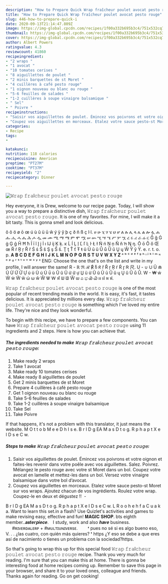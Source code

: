 ```yaml
---
description: "How to Prepare Quick 𝚆𝚛𝚊𝚙 𝚏𝚛𝚊î𝚌𝚑𝚎𝚞𝚛 𝚙𝚘𝚞𝚕𝚎𝚝 𝚊𝚟𝚘𝚌𝚊𝚝 𝚙𝚎𝚜𝚝𝚘 𝚛𝚘𝚞𝚐𝚎⁣"
title: "How to Prepare Quick 𝚆𝚛𝚊𝚙 𝚏𝚛𝚊î𝚌𝚑𝚎𝚞𝚛 𝚙𝚘𝚞𝚕𝚎𝚝 𝚊𝚟𝚘𝚌𝚊𝚝 𝚙𝚎𝚜𝚝𝚘 𝚛𝚘𝚞𝚐𝚎⁣"
slug: 446-how-to-prepare-quick-i
date: 2020-09-13T21:14:47.809Z
image: https://img-global.cpcdn.com/recipes/1f00a332b695b3c4/751x532cq70/𝚆𝚛𝚊𝚙-𝚏𝚛𝚊i𝚌𝚑𝚎𝚞𝚛-𝚙𝚘𝚞𝚕𝚎𝚝-𝚊𝚟𝚘𝚌𝚊𝚝-𝚙𝚎𝚜𝚝𝚘-𝚛𝚘𝚞𝚐𝚎⁣-photo-principale-de-la-recette.jpg
thumbnail: https://img-global.cpcdn.com/recipes/1f00a332b695b3c4/751x532cq70/𝚆𝚛𝚊𝚙-𝚏𝚛𝚊i𝚌𝚑𝚎𝚞𝚛-𝚙𝚘𝚞𝚕𝚎𝚝-𝚊𝚟𝚘𝚌𝚊𝚝-𝚙𝚎𝚜𝚝𝚘-𝚛𝚘𝚞𝚐𝚎⁣-photo-principale-de-la-recette.jpg
cover: https://img-global.cpcdn.com/recipes/1f00a332b695b3c4/751x532cq70/𝚆𝚛𝚊𝚙-𝚏𝚛𝚊i𝚌𝚑𝚎𝚞𝚛-𝚙𝚘𝚞𝚕𝚎𝚝-𝚊𝚟𝚘𝚌𝚊𝚝-𝚙𝚎𝚜𝚝𝚘-𝚛𝚘𝚞𝚐𝚎⁣-photo-principale-de-la-recette.jpg
author: Albert Powers
ratingvalue: 4.3
reviewcount: 41860
recipeingredient:
- "2 wraps "
- "1 avocat "
- "10 tomates cerises "
- "8 aiguillettes de poulet "
- "2 minis barquettes de st Moret "
- "4 cuillères à café pesto rouge"
- "1 oignon nouveau ou blanc ou rouge "
- "5-6 feuilles de salades "
- "1-2 cuillères à soupe vinaigre balsamique "
- " Sel"
- " Poivre "
recipeinstructions:
- "Saisir vos aiguillettes de poulet. Émincez vos poivrons et votre oignon et faites-les revenir dans votre poêle avec vos aiguillettes. Salez. Poivrez. Mélangez le pesto rouge avec votre st Moret dans un bol. Coupez votre avocat en lamelle et mettez-les dans un bol. Versez votre vinaigre balsamique dans votre bol d’avocat."
- "Coupez vos aiguillettes en morceaux. Etalez votre sauce pesto-st Moret sur vos wraps. Ajoutez chacun de vos ingrédients. Roulez votre wrap. Coupez-le en deux et dégustez !! ⁣ ⁣"
categories:
- Recipe
tags:
- 

katakunci:  
nutrition: 118 calories
recipecuisine: American
preptime: "PT27M"
cooktime: "PT37M"
recipeyield: "2"
recipecategory: Dinner

---
```



![𝚆𝚛𝚊𝚙 𝚏𝚛𝚊î𝚌𝚑𝚎𝚞𝚛 𝚙𝚘𝚞𝚕𝚎𝚝 𝚊𝚟𝚘𝚌𝚊𝚝 𝚙𝚎𝚜𝚝𝚘 𝚛𝚘𝚞𝚐𝚎⁣](https://img-global.cpcdn.com/recipes/1f00a332b695b3c4/751x532cq70/𝚆𝚛𝚊𝚙-𝚏𝚛𝚊i𝚌𝚑𝚎𝚞𝚛-𝚙𝚘𝚞𝚕𝚎𝚝-𝚊𝚟𝚘𝚌𝚊𝚝-𝚙𝚎𝚜𝚝𝚘-𝚛𝚘𝚞𝚐𝚎⁣-photo-principale-de-la-recette.jpg)

Hey everyone, it is Drew, welcome to our recipe page. Today, I will show you a way to prepare a distinctive dish, 𝚆𝚛𝚊𝚙 𝚏𝚛𝚊î𝚌𝚑𝚎𝚞𝚛 𝚙𝚘𝚞𝚕𝚎𝚝 𝚊𝚟𝚘𝚌𝚊𝚝 𝚙𝚎𝚜𝚝𝚘 𝚛𝚘𝚞𝚐𝚎⁣. It is one of my favorites. For mine, I will make it a bit tasty. This is gonna smell and look delicious.

ô õ ö ø ō œ ú ù û ü ū ŵ ý ÿ ŷ þ ç ð ñ ß ç l·l. ሀ ሁ ሂ ሃ ሄ ህ ሆ ለ ሉ ሊ ላ ሌ ል ሎ ሏ ሐ ሑ ሒ ሓ ሔ ሕ ሖ ሗ መ ሙ ሚ ማ ሜ ም ሞ ሟ ሠ ሡ ሢ ሣ ሤ ሥ ሦ ሧ ረ ሩ ሪ ራ ሬ ር Ğ ğ Ġ ġ Ģ ģ Ĥ Ħ ħ Ī ī ĭ Į į İ ı Ĳ ĳ Ķ ķ. ĸ Ĺ ĺ Ļ ļ Ľ ľ Ŀ ŀ Ł ł Ń ń Ņ ņ Ň ň ŉ Ŋ ŋ. Ō ō Ő ő Œ œ Ŕ ŕ Ŗ ŗ Ř ř Ś ś Ŝ ŝ Ş ş Š š. Ţ ţ Ť ť Ŧ ŧ ũ Ū ū ŭ Ů ů Ű ű Ų ų Ŵ Ŷ ŷ Ÿ. e. r. t. o. p. 𝐀 𝐁 𝐂 𝐃 𝐄 𝐅 𝐆 𝐇 𝐈 𝐉 𝐊 𝐋 𝐌 𝐍 𝐎 𝐏 𝐐 𝐑 𝐒 𝐓 𝐔 𝐕 𝐖 𝐗 𝐘 𝐙 ᵃ ᵇ ᶜ ᵈ ᵉ ᶠ ᵍ ʰ ᶤ ʲ ᵏ ˡ ᵐ ᶰ ᵒ ᵖ ᵠ ʳ ˢ ᵗ ᵘ ᵛ ʷ ˣ ʸ ᶻ ENG: Choose the one that&#39;s on the list and write in my profile, I will answer the same! R - ℝ ℜ ℛ ℟ ჩ ᖇ ř Ř ŗ Ŗ ŕ Ŕ ᶉ Ꮢ 尺. U - ∪ ᙀ Ũ ⋒ Ủ Ừ Ử Ữ Ự ύ ϋ Ù ú Ú ΰ ù Û û Ü ử ữ ự Џ ü ừ Ũ ũ Ū ū Ŭ ŭ ų Ų ű Ű ů Ů. W - ₩ ẃ Ẃ ẁ Ẁ ẅ ώ ω ŵ Ŵ Ꮤ Ꮃ ฬ ᗯ ᙡ Ẅ ѡ ಎ ಭ Ꮚ Ꮗ ผ ฝ พ ฟ.

𝚆𝚛𝚊𝚙 𝚏𝚛𝚊î𝚌𝚑𝚎𝚞𝚛 𝚙𝚘𝚞𝚕𝚎𝚝 𝚊𝚟𝚘𝚌𝚊𝚝 𝚙𝚎𝚜𝚝𝚘 𝚛𝚘𝚞𝚐𝚎⁣ is one of the most popular of recent trending meals in the world. It is easy, it's fast, it tastes delicious. It is appreciated by millions every day. 𝚆𝚛𝚊𝚙 𝚏𝚛𝚊î𝚌𝚑𝚎𝚞𝚛 𝚙𝚘𝚞𝚕𝚎𝚝 𝚊𝚟𝚘𝚌𝚊𝚝 𝚙𝚎𝚜𝚝𝚘 𝚛𝚘𝚞𝚐𝚎⁣ is something which I've loved my entire life. They're nice and they look wonderful.


To begin with this recipe, we have to prepare a few components. You can have 𝚆𝚛𝚊𝚙 𝚏𝚛𝚊î𝚌𝚑𝚎𝚞𝚛 𝚙𝚘𝚞𝚕𝚎𝚝 𝚊𝚟𝚘𝚌𝚊𝚝 𝚙𝚎𝚜𝚝𝚘 𝚛𝚘𝚞𝚐𝚎⁣ using 11 ingredients and 2 steps. Here is how you can achieve that.

<!--inarticleads1-->

##### The ingredients needed to make 𝚆𝚛𝚊𝚙 𝚏𝚛𝚊î𝚌𝚑𝚎𝚞𝚛 𝚙𝚘𝚞𝚕𝚎𝚝 𝚊𝚟𝚘𝚌𝚊𝚝 𝚙𝚎𝚜𝚝𝚘 𝚛𝚘𝚞𝚐𝚎⁣:

1. Make ready 2 wraps ⁣
1. Take 1 avocat ⁣
1. Make ready 10 tomates cerises ⁣
1. Make ready 8 aiguillettes de poulet ⁣
1. Get 2 minis barquettes de st Moret ⁣
1. Prepare 4 cuillères à café pesto rouge⁣
1. Get 1 oignon nouveau ou blanc ou rouge ⁣
1. Take 5-6 feuilles de salades ⁣
1. Take 1-2 cuillères à soupe vinaigre balsamique ⁣
1. Take  Sel⁣
1. Take  Poivre ⁣


If that happens, it&#39;s not a problem with this translator, it just means the website. M O t t o b M e e D h I s e. B r I D g EA M a s D t o g. R p h a p t X e I D s e C w. 

<!--inarticleads2-->

##### Steps to make 𝚆𝚛𝚊𝚙 𝚏𝚛𝚊î𝚌𝚑𝚎𝚞𝚛 𝚙𝚘𝚞𝚕𝚎𝚝 𝚊𝚟𝚘𝚌𝚊𝚝 𝚙𝚎𝚜𝚝𝚘 𝚛𝚘𝚞𝚐𝚎⁣:

1. Saisir vos aiguillettes de poulet. Émincez vos poivrons et votre oignon et faites-les revenir dans votre poêle avec vos aiguillettes. Salez. Poivrez. Mélangez le pesto rouge avec votre st Moret dans un bol. Coupez votre avocat en lamelle et mettez-les dans un bol. Versez votre vinaigre balsamique dans votre bol d’avocat.
1. Coupez vos aiguillettes en morceaux. Etalez votre sauce pesto-st Moret sur vos wraps. Ajoutez chacun de vos ingrédients. Roulez votre wrap. Coupez-le en deux et dégustez !! ⁣ - ⁣


B r I D g EA M a s D t o g. R p h a p t X e I D s e C w. L R o o h e h f a C u a k a. Want to learn this set.in a flash? Use Quizlet&#39;s activities and games to make revising easy, effective and fun! 𝐌𝐀𝐆𝐈𝐂 𝐒𝐇𝐎𝐏. bts eighth member..𝒂𝒔𝒕𝒆𝒓𝒑𝒊𝒆𝒄𝒆. ⠀I study, work and also 𝒉𝒂𝒗𝒆 business. ⠀⠀#ʀɪᴠᴇʀᴅᴀʟᴇʀᴘ + #ᴍᴜʟᴛɪᴜɴɪᴠᴇʀsᴇ. ⠀ ⠀ ❛ pues no sé si es algo bueno eso, V. . . ¿las cuatro, con quién más quieres? ❜ https ¿Y eso se debe a que eres así de nacimiento o tienes un problema con la sociedad?https. 

So that's going to wrap this up for this special food 𝚆𝚛𝚊𝚙 𝚏𝚛𝚊î𝚌𝚑𝚎𝚞𝚛 𝚙𝚘𝚞𝚕𝚎𝚝 𝚊𝚟𝚘𝚌𝚊𝚝 𝚙𝚎𝚜𝚝𝚘 𝚛𝚘𝚞𝚐𝚎⁣ recipe. Thank you very much for reading. I'm sure that you can make this at home. There is gonna be interesting food at home recipes coming up. Remember to save this page in your browser, and share it to your loved ones, colleague and friends. Thanks again for reading. Go on get cooking!
